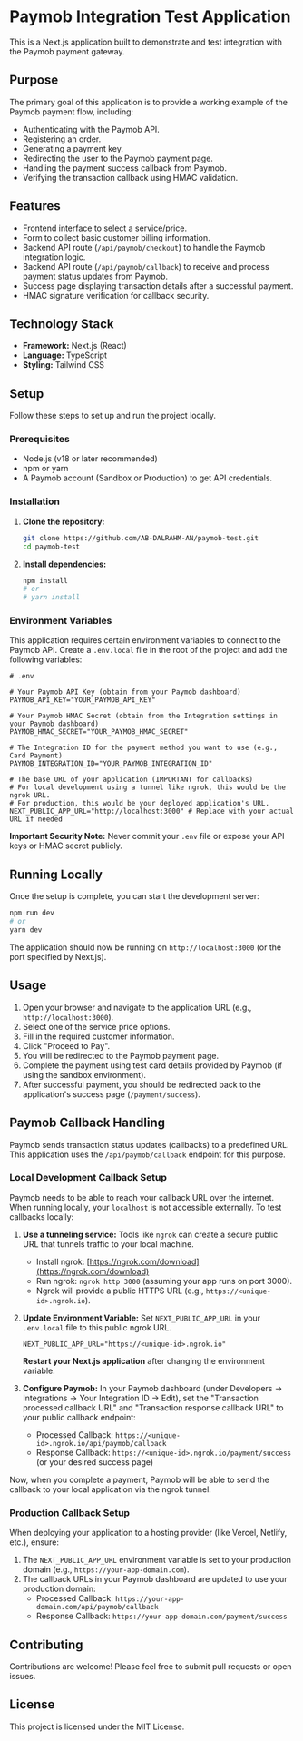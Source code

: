 # Paymob Integration Test Application

This is a Next.js application built to demonstrate and test integration with the Paymob payment gateway.

## Purpose

The primary goal of this application is to provide a working example of the Paymob payment flow, including:

- Authenticating with the Paymob API.
- Registering an order.
- Generating a payment key.
- Redirecting the user to the Paymob payment page.
- Handling the payment success callback from Paymob.
- Verifying the transaction callback using HMAC validation.

## Features

- Frontend interface to select a service/price.
- Form to collect basic customer billing information.
- Backend API route (`/api/paymob/checkout`) to handle the Paymob integration logic.
- Backend API route (`/api/paymob/callback`) to receive and process payment status updates from Paymob.
- Success page displaying transaction details after a successful payment.
- HMAC signature verification for callback security.

## Technology Stack

- **Framework:** Next.js (React)
- **Language:** TypeScript
- **Styling:** Tailwind CSS

## Setup

Follow these steps to set up and run the project locally.

### Prerequisites

- Node.js (v18 or later recommended)
- npm or yarn
- A Paymob account (Sandbox or Production) to get API credentials.

### Installation

1.  **Clone the repository:**

    ```bash
    git clone https://github.com/AB-DALRAHM-AN/paymob-test.git
    cd paymob-test
    ```

2.  **Install dependencies:**
    ```bash
    npm install
    # or
    # yarn install
    ```

### Environment Variables

This application requires certain environment variables to connect to the Paymob API. Create a `.env.local` file in the root of the project and add the following variables:

```dotenv
# .env

# Your Paymob API Key (obtain from your Paymob dashboard)
PAYMOB_API_KEY="YOUR_PAYMOB_API_KEY"

# Your Paymob HMAC Secret (obtain from the Integration settings in your Paymob dashboard)
PAYMOB_HMAC_SECRET="YOUR_PAYMOB_HMAC_SECRET"

# The Integration ID for the payment method you want to use (e.g., Card Payment)
PAYMOB_INTEGRATION_ID="YOUR_PAYMOB_INTEGRATION_ID"

# The base URL of your application (IMPORTANT for callbacks)
# For local development using a tunnel like ngrok, this would be the ngrok URL.
# For production, this would be your deployed application's URL.
NEXT_PUBLIC_APP_URL="http://localhost:3000" # Replace with your actual URL if needed
```

**Important Security Note:** Never commit your `.env` file or expose your API keys or HMAC secret publicly.

## Running Locally

Once the setup is complete, you can start the development server:

```bash
npm run dev
# or
yarn dev
```

The application should now be running on `http://localhost:3000` (or the port specified by Next.js).

## Usage

1.  Open your browser and navigate to the application URL (e.g., `http://localhost:3000`).
2.  Select one of the service price options.
3.  Fill in the required customer information.
4.  Click "Proceed to Pay".
5.  You will be redirected to the Paymob payment page.
6.  Complete the payment using test card details provided by Paymob (if using the sandbox environment).
7.  After successful payment, you should be redirected back to the application's success page (`/payment/success`).

## Paymob Callback Handling

Paymob sends transaction status updates (callbacks) to a predefined URL. This application uses the `/api/paymob/callback` endpoint for this purpose.

### Local Development Callback Setup

Paymob needs to be able to reach your callback URL over the internet. When running locally, your `localhost` is not accessible externally. To test callbacks locally:

1.  **Use a tunneling service:** Tools like `ngrok` can create a secure public URL that tunnels traffic to your local machine.

    - Install ngrok: [https://ngrok.com/download](https://ngrok.com/download)
    - Run ngrok: `ngrok http 3000` (assuming your app runs on port 3000).
    - Ngrok will provide a public HTTPS URL (e.g., `https://<unique-id>.ngrok.io`).

2.  **Update Environment Variable:** Set `NEXT_PUBLIC_APP_URL` in your `.env.local` file to this public ngrok URL.

    ```dotenv
    NEXT_PUBLIC_APP_URL="https://<unique-id>.ngrok.io"
    ```

    **Restart your Next.js application** after changing the environment variable.

3.  **Configure Paymob:** In your Paymob dashboard (under Developers -> Integrations -> Your Integration ID -> Edit), set the "Transaction processed callback URL" and "Transaction response callback URL" to your public callback endpoint:
    - Processed Callback: `https://<unique-id>.ngrok.io/api/paymob/callback`
    - Response Callback: `https://<unique-id>.ngrok.io/payment/success` (or your desired success page)

Now, when you complete a payment, Paymob will be able to send the callback to your local application via the ngrok tunnel.

### Production Callback Setup

When deploying your application to a hosting provider (like Vercel, Netlify, etc.), ensure:

1.  The `NEXT_PUBLIC_APP_URL` environment variable is set to your production domain (e.g., `https://your-app-domain.com`).
2.  The callback URLs in your Paymob dashboard are updated to use your production domain:
    - Processed Callback: `https://your-app-domain.com/api/paymob/callback`
    - Response Callback: `https://your-app-domain.com/payment/success`

## Contributing

Contributions are welcome! Please feel free to submit pull requests or open issues.

## License

This project is licensed under the MIT License.
